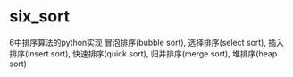 # six_sort
6中排序算法的python实现
冒泡排序(bubble sort),
选择排序(select sort),
插入排序(insert sort),
快速排序(quick sort),
归并排序(merge sort),
堆排序(heap sort)
